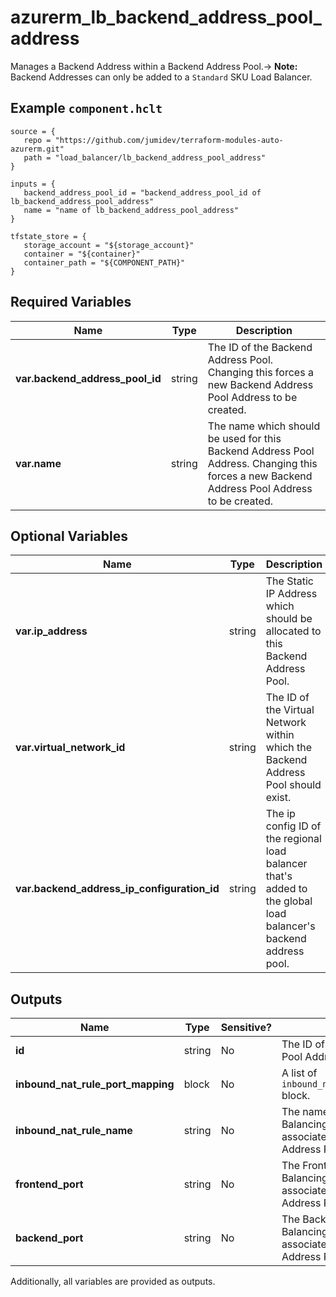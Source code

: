 # azurerm_lb_backend_address_pool_address

Manages a Backend Address within a Backend Address Pool.-> **Note:** Backend Addresses can only be added to a `Standard` SKU Load Balancer.

## Example `component.hclt`

```hcl
source = {
   repo = "https://github.com/jumidev/terraform-modules-auto-azurerm.git" 
   path = "load_balancer/lb_backend_address_pool_address" 
}

inputs = {
   backend_address_pool_id = "backend_address_pool_id of lb_backend_address_pool_address" 
   name = "name of lb_backend_address_pool_address" 
}

tfstate_store = {
   storage_account = "${storage_account}" 
   container = "${container}" 
   container_path = "${COMPONENT_PATH}" 
}

```

## Required Variables

| Name | Type |  Description |
| ---- | --------- |  ----------- |
| **var.backend_address_pool_id** | string |  The ID of the Backend Address Pool. Changing this forces a new Backend Address Pool Address to be created. | 
| **var.name** | string |  The name which should be used for this Backend Address Pool Address. Changing this forces a new Backend Address Pool Address to be created. | 

## Optional Variables

| Name | Type |  Description |
| ---- | --------- |  ----------- |
| **var.ip_address** | string |  The Static IP Address which should be allocated to this Backend Address Pool. | 
| **var.virtual_network_id** | string |  The ID of the Virtual Network within which the Backend Address Pool should exist. | 
| **var.backend_address_ip_configuration_id** | string |  The ip config ID of the regional load balancer that's added to the global load balancer's backend address pool. | 



## Outputs

| Name | Type | Sensitive? | Description |
| ---- | ---- | --------- | --------- |
| **id** | string | No  | The ID of the Backend Address Pool Address. | 
| **inbound_nat_rule_port_mapping** | block | No  | A list of `inbound_nat_rule_port_mapping` block. | 
| **inbound_nat_rule_name** | string | No  | The name of the Load Balancing Inbound NAT Rules associated with this Backend Address Pool Address. | 
| **frontend_port** | string | No  | The Frontend Port of the Load Balancing Inbound NAT Rules associated with this Backend Address Pool Address. | 
| **backend_port** | string | No  | The Backend Port of the Load Balancing Inbound NAT Rules associated with this Backend Address Pool Address. | 

Additionally, all variables are provided as outputs.
